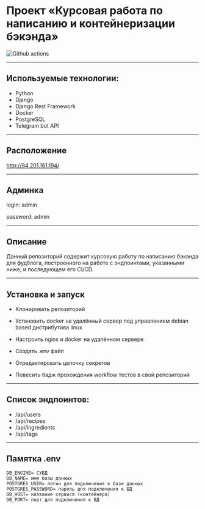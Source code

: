 # Проект «Курсовая работа по написанию и контейнеризации бэкэнда» 
![Github actions](https://github.com/snigiden/foodgram-project-react/actions/workflows/workflow.yml/badge.svg)
___
## Используемые технологии:
- Python
- Django
- Django Rest Framework
- Docker
- PostgreSQL
- Telegram bot API
___
## Расположение

http://84.201.161.194/
___
## Админка

login: admin  

password: admin
___
## Описание

Данный репозиторий содержит курсовую работу по написанию бэкэнда для фудблога, построенного на работе с эндпоинтами, указанными ниже, и последующем его CI/CD.
___
## Установка и запуск
* Клонировать репозиторий

* Установить docker на удалённый сервер под управлением debian based дистрибутива linux

* Настроить nginx и docker на удалённом сервере

* Создать .env файл

* Отредактировать цепочку секретов

* Повесить бадж прохождения workflow тестов в свой репозиторий
___
## Список эндпоинтов:

* /api/users
* /api/recipes
* /api/ingredients
* /api/tags

***
## Памятка .env
~~~
DB_ENGINE= СУБД
DB_NAME= имя базы данных
POSTGRES_USER= логин для подключения к базе данных
POSTGRES_PASSWORD= пароль для подключения к БД
DB_HOST= название сервиса (контейнера)
DB_PORT= порт для подключения к БД 
~~~
